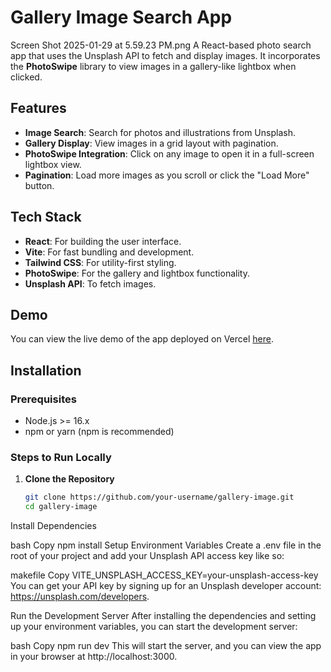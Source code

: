 # Gallery Image Search App
Screen Shot 2025-01-29 at 5.59.23 PM.png
A React-based photo search app that uses the Unsplash API to fetch and display images. It incorporates the **PhotoSwipe** library to view images in a gallery-like lightbox when clicked.

## Features
- **Image Search**: Search for photos and illustrations from Unsplash.
- **Gallery Display**: View images in a grid layout with pagination.
- **PhotoSwipe Integration**: Click on any image to open it in a full-screen lightbox view.
- **Pagination**: Load more images as you scroll or click the "Load More" button.

## Tech Stack
- **React**: For building the user interface.
- **Vite**: For fast bundling and development.
- **Tailwind CSS**: For utility-first styling.
- **PhotoSwipe**: For the gallery and lightbox functionality.
- **Unsplash API**: To fetch images.

## Demo
You can view the live demo of the app deployed on Vercel [here](https://gallery-image-sbtp.vercel.app/).

## Installation

### Prerequisites
- Node.js >= 16.x
- npm or yarn (npm is recommended)

### Steps to Run Locally

1. **Clone the Repository**
   ```bash
   git clone https://github.com/your-username/gallery-image.git
   cd gallery-image
Install Dependencies

bash
Copy
npm install
Setup Environment Variables Create a .env file in the root of your project and add your Unsplash API access key like so:

makefile
Copy
VITE_UNSPLASH_ACCESS_KEY=your-unsplash-access-key
You can get your API key by signing up for an Unsplash developer account: https://unsplash.com/developers.

Run the Development Server After installing the dependencies and setting up your environment variables, you can start the development server:

bash
Copy
npm run dev
This will start the server, and you can view the app in your browser at http://localhost:3000.


